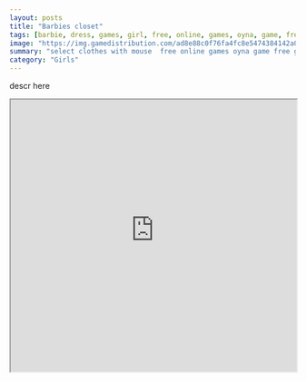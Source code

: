 ```yaml
---
layout: posts
title: "Barbies closet"
tags: [barbie, dress, games, girl, free, online, games, oyna, game, free, games, play, play, games]
image: "https://img.gamedistribution.com/ad8e88c0f76fa4fc8e5474384142a00a.jpg"
summary: "select clothes with mouse  free online games oyna game free games play play games"
category: "Girls"
---
```


descr here

<iframe width="100%" height="480px;" src="https://flash.gamedistribution.com?game=ad8e88c0f76fa4fc8e5474384142a00a"></iframe>